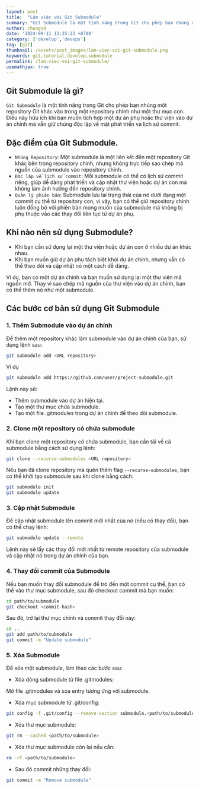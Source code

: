 ```yaml
---
layout: post
title:  "Làm việc với Git Submodule"
summary: "Git Submodule là một tính năng trong Git cho phép bạn nhúng một repository Git khác vào trong một repository chính như một thư mục con."
author: chungnd
date: '2024-09-11 13:35:23 +0700'
category: ['develop','devops']
tag: [git]
thumbnail: /assets/post_images/lam-viec-voi-git-submodule.png
keywords: git,tutorial,develop,submodule
permalink: /lam-viec-voi-git-submodule/
usemathjax: true
---
```

## Git Submodule là gì?
`Git Submodule` là một tính năng trong Git cho phép bạn nhúng một repository Git khác vào trong một repository chính như một thư mục con. Điều này hữu ích khi bạn muốn tích hợp một dự án phụ hoặc thư viện vào dự án chính mà vẫn giữ chúng độc lập về mặt phát triển và lịch sử commit.


## Đặc điểm của Git Submodule.
* `Nhúng Repository`: Một submodule là một liên kết đến một repository Git khác bên trong repository chính, nhưng không trực tiếp sao chép mã nguồn của submodule vào repository chính.
* `Độc lập về lịch sử commit`: Mỗi submodule có thể có lịch sử commit riêng, giúp dễ dàng phát triển và cập nhật thư viện hoặc dự án con mà không làm ảnh hưởng đến repository chính.
* `Quản lý phiên bản`: Submodule lưu lại trạng thái của nó dưới dạng một commit cụ thể từ repository con, vì vậy, bạn có thể giữ repository chính luôn đồng bộ với phiên bản mong muốn của submodule mà không bị phụ thuộc vào các thay đổi liên tục từ dự án phụ.


## Khi nào nên sử dụng Submodule?
* Khi bạn cần sử dụng lại một thư viện hoặc dự án con ở nhiều dự án khác nhau.
* Khi bạn muốn giữ dự án phụ tách biệt khỏi dự án chính, nhưng vẫn có thể theo dõi và cập nhật nó một cách dễ dàng.

Ví dụ, bạn có một dự án chính và bạn muốn sử dụng lại một thư viện mã nguồn mở. Thay vì sao chép mã nguồn của thư viện vào dự án chính, bạn có thể thêm nó như một submodule.

## Các bước cơ bản sử dụng Git Submodule

### 1. Thêm Submodule vào dự án chính
Để thêm một repository khác làm submodule vào dự án chính của bạn, sử dụng lệnh sau:
```bash
git submodule add <URL repository>
```
Ví dụ
```bash
git submodule add https://github.com/user/project-submodule.git
```
Lệnh này sẽ:
* Thêm submodule vào dự án hiện tại.
* Tạo một thư mục chứa submodule.
* Tạo một file .gitmodules trong dự án chính để theo dõi submodule.

### 2. Clone một repository có chứa submodule
Khi bạn clone một repository có chứa submodule, bạn cần tải về cả submodule bằng cách sử dụng lệnh:
```bash
git clone --recurse-submodules <URL repository>
```
Nếu bạn đã clone repository mà quên thêm flag `--recurse-submodules`, bạn có thể khởi tạo submodule sau khi clone bằng cách:
```bash
git submodule init
git submodule update
```

### 3. Cập nhật Submodule
Để cập nhật submodule lên commit mới nhất của nó (nếu có thay đổi), bạn có thể chạy lệnh:
```bash
git submodule update --remote
```
Lệnh này sẽ lấy các thay đổi mới nhất từ remote repository của submodule và cập nhật nó trong dự án chính của bạn.

### 4. Thay đổi commit của Submodule
Nếu bạn muốn thay đổi submodule để trỏ đến một commit cụ thể, bạn có thể vào thư mục submodule, sau đó checkout commit mà bạn muốn:
```bash
cd path/to/submodule
git checkout <commit-hash>
```
Sau đó, trở lại thư mục chính và commit thay đổi này:
```bash
cd ..
git add path/to/submodule
git commit -m "Update submodule"
```
### 5. Xóa Submodule
Để xóa một submodule, làm theo các bước sau:
* Xóa dòng submodule từ file .gitmodules:

Mở file .gitmodules và xóa entry tương ứng với submodule.

* Xóa mục submodule từ .git/config:
```bash
git config -f .git/config --remove-section submodule.<path/to/submodule>
```
* Xóa thư mục submodule:
```bash
git rm --cached <path/to/submodule>
```

* Xóa thư mục submodule còn lại nếu cần:
```bash
rm -rf <path/to/submodule>
```

* Sau đó commit những thay đổi:
```bash
git commit -m "Remove submodule"
```
